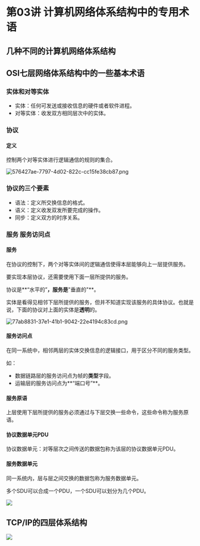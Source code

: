 # 第03讲 计算机网络体系结构中的专用术语



## 几种不同的计算机网络体系结构



## OSI七层网络体系结构中的一些基本术语

### 实体和对等实体

- 实体：任何可发送或接收信息的硬件或者软件进程。
- 对等实体：收发双方相同层次中的实体。



### 协议

#### 定义

控制两个对等实体进行逻辑通信的规则的集合。

![576427ae-7797-4d02-822c-cc15fe38cb87.png](https://storage.live.com/items/D2F4C87291B41CFE!1596807?authkey=AONVyty4CuEfbG8)

### 协议的三个要素

- 语法：定义所交换信息的格式。
- 语义：定义收发双发所要完成的操作。
- 同步：定义双方的时序关系。



### 服务 服务访问点

#### 服务

在协议的控制下，两个对等实体间的逻辑通信使得本层能够向上一层提供服务。

要实现本层协议，还需要使用下面一层所提供的服务。

协议是**“水平的”**，服务是**"垂直的"**。

实体是看得见相邻下层所提供的服务，但并不知道实现该服务的具体协议。也就是说，下面的协议对上面的实体是**透明**的。

![77ab8831-37e1-41b1-9042-22e4194c83cd.png](https://storage.live.com/items/D2F4C87291B41CFE!1596808?authkey=AONVyty4CuEfbG8)

#### 服务访问点

在同一系统中，相邻两层的实体交换信息的逻辑接口，用于区分不同的服务类型。

如：

- 数据链路层的服务访问点为帧的**类型**字段。
- 运输层的服务访问点为**“端口号”**。

#### 服务原语

上层使用下层所提供的服务必须通过与下层交换一些命令，这些命令称为服务原语。

#### 协议数据单元PDU

协议数据单元：对等层次之间传送的数据包称为该层的协议数据单元PDU。

#### 服务数据单元

同一系统内，层与层之间交换的数据包称为服务数据单元。

多个SDU可以合成一个PDU，一个SDU可以划分为几个PDU。

![](https://8m3bwg.bn.files.1drv.com/y4p1qdMRa1t_kWNelLU7VXiI2JQbPE03NbIplTDFkbjQdTYKm6aknq36DIPHK3XXtByNnVEC7LaPyrZomUpzBrN6wu4ifhKcFmewwgf3ynwGak4bpYnb-Yx14KMWo_wuWxszYJZAdw1tYe9GHSJ32HH5oIoECHab9RK7m0NzgU6MAAtu0W2hSV7oIy-aIEozrThHdtWHjWVRMfeA2-70OVLfBkzxSr9583GRIUQZXVjhy4/389bc577-65c4-418c-b13b-9386b43b190d.png?psid=1)

## TCP/IP的四层体系结构

![](https://8m3bwg.bn.files.1drv.com/y4pnU87enea3Dar_zqROZaU87nVFHaWSqOr4P8Vy8IQN1CQlUGNPBttguZ6e-eNHZTyPIvEm6oHeUoClA74F2K9UsGGFiDFrtaXj6N8vR0zy1qqQymeOqkb2_gxoT5nnqJ1kSz6ZMgM2kX_NkO5Btu4w3QpsCZOT6JwbBXOWAPEdxerxSbJu46NaqfJC68BgTmKNC569axZkYTiuLxVpV2zEHm-y1_PfI7bycsaxQCDTtI/5862ae58-05aa-4baf-a39a-3db7f3726f6b.png?psid=1)